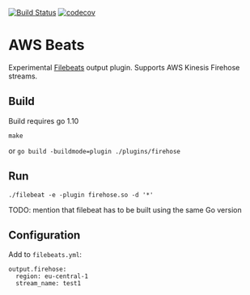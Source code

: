 [![Build Status](https://travis-ci.org/s12v/awsbeats.svg?branch=master)](https://travis-ci.org/s12v/awsbeats)
[![codecov](https://codecov.io/gh/s12v/awsbeats/branch/master/graph/badge.svg)](https://codecov.io/gh/s12v/awsbeats)

# AWS Beats

Experimental [Filebeats](https://github.com/elastic/beats/filebeats) output plugin.
Supports AWS Kinesis Firehose streams.

## Build

Build requires go 1.10
```
make
```
or `go build -buildmode=plugin ./plugins/firehose`

## Run

```
./filebeat -e -plugin firehose.so -d '*'
```

TODO: mention that filebeat has to be built using the same Go version

## Configuration

Add to `filebeats.yml`:
```
output.firehose:
  region: eu-central-1
  stream_name: test1
```
